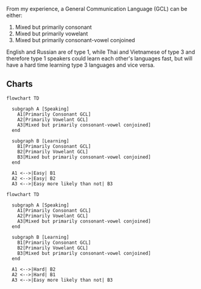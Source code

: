 From my experience, a General Communication Language (GCL) can be either:

1. Mixed but primarily consonant
1. Mixed but primarily vowelant
1. Mixed but primarily consonant-vowel conjoined

English and Russian are of type 1, while Thai and Vietnamese of type 3 and therefore type 1 speakers could learn each other's languages fast, but will have a hard time learning type 3 languages and vice versa.

## Charts

```mermaid
flowchart TD

  subgraph A [Speaking]
    A1[Primarily Consonant GCL]
    A2[Primarily Vowelant GCL]
    A3[Mixed but primarily consonant-vowel conjoined]
  end

  subgraph B [Learning]
    B1[Primarily Consonant GCL]
    B2[Primarily Vowelant GCL]
    B3[Mixed but primarily consonant-vowel conjoined]
  end

  A1 <-->|Easy| B1
  A2 <-->|Easy| B2
  A3 <-->|Easy more likely than not| B3
```

```mermaid
flowchart TD

  subgraph A [Speaking]
    A1[Primarily Consonant GCL]
    A2[Primarily Vowelant GCL]
    A3[Mixed but primarily consonant-vowel conjoined]
  end

  subgraph B [Learning]
    B1[Primarily Consonant GCL]
    B2[Primarily Vowelant GCL]
    B3[Mixed but primarily consonant-vowel conjoined]
  end

  A1 <-->|Hard| B2
  A2 <-->|Hard| B1
  A3 <-->|Easy more likely than not| B3
```
